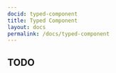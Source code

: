 ```yaml
---
docid: typed-component
title: Typed Component
layout: docs
permalink: /docs/typed-component
---
```


## TODO